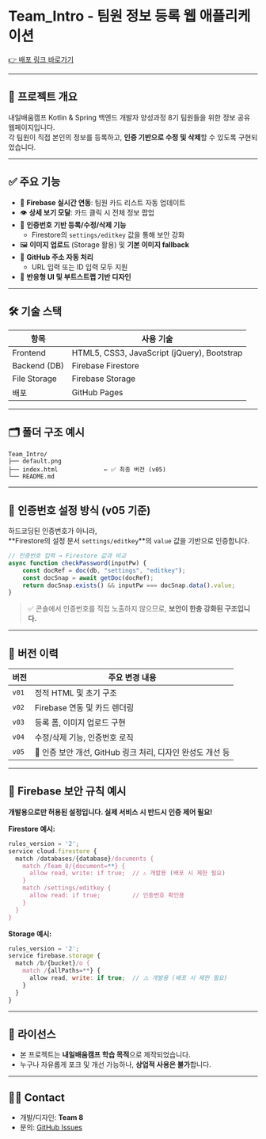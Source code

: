 # Team_Intro - 팀원 정보 등록 웹 애플리케이션

[👉 배포 링크 바로가기](https://minhyeongk.github.io/sparta_team_intro/)

---

## 📌 프로젝트 개요

내일배움캠프 Kotlin & Spring 백엔드 개발자 양성과정 8기 팀원들을 위한 정보 공유 웹페이지입니다.  
각 팀원이 직접 본인의 정보를 등록하고, **인증 기반으로 수정 및 삭제**할 수 있도록 구현되었습니다.

---

## ✅ 주요 기능

- 🔄 **Firebase 실시간 연동**: 팀원 카드 리스트 자동 업데이트
- 👁️ **상세 보기 모달**: 카드 클릭 시 전체 정보 팝업
- 🔐 **인증번호 기반 등록/수정/삭제 기능**
    - Firestore의 `settings/editkey` 값을 통해 보안 강화
- 🖼️ **이미지 업로드** (Storage 활용) 및 **기본 이미지 fallback**
- 🧭 **GitHub 주소 자동 처리**
    - URL 입력 또는 ID 입력 모두 지원
- 📱 **반응형 UI 및 부트스트랩 기반 디자인**

---

## 🛠 기술 스택

| 항목          | 사용 기술 |
|---------------|-----------|
| Frontend      | HTML5, CSS3, JavaScript (jQuery), Bootstrap |
| Backend (DB)  | Firebase Firestore |
| File Storage  | Firebase Storage |
| 배포          | GitHub Pages |

---

## 🗂️ 폴더 구조 예시

```
Team_Intro/
├── default.png
├── index.html             ← ✅ 최종 버전 (v05)
└── README.md
```

---

## 🔐 인증번호 설정 방식 (v05 기준)

하드코딩된 인증번호가 아니라,  
**Firestore의 설정 문서 `settings/editkey`**의 `value` 값을 기반으로 인증합니다.

```js
// 인증번호 입력 → Firestore 값과 비교
async function checkPassword(inputPw) {
    const docRef = doc(db, "settings", "editkey");
    const docSnap = await getDoc(docRef);
    return docSnap.exists() && inputPw === docSnap.data().value;
}
```

> ✅ 콘솔에서 인증번호를 직접 노출하지 않으므로, **보안이 한층 강화된 구조입니다.**

---

## 🔁 버전 이력

| 버전 | 주요 변경 내용 |
|------|----------------|
| `v01` | 정적 HTML 및 초기 구조 |
| `v02` | Firebase 연동 및 카드 렌더링 |
| `v03` | 등록 폼, 이미지 업로드 구현 |
| `v04` | 수정/삭제 기능, 인증번호 로직 |
| `v05` | 🔐 인증 보안 개선, GitHub 링크 처리, 디자인 완성도 개선 등 |

---

## 📁 Firebase 보안 규칙 예시

**개발용으로만 허용된 설정입니다. 실제 서비스 시 반드시 인증 제어 필요!**

**Firestore 예시:**
```js
rules_version = '2';
service cloud.firestore {
  match /databases/{database}/documents {
    match /Team_8/{document=**} {
      allow read, write: if true;  // ⚠️ 개발용 (배포 시 제한 필요)
    }
    match /settings/editkey {
      allow read: if true;         // 인증번호 확인용
    }
  }
}
```

**Storage 예시:**
```js
rules_version = '2';
service firebase.storage {
  match /b/{bucket}/o {
    match /{allPaths=**} {
      allow read, write: if true;  // ⚠️ 개발용 (배포 시 제한 필요)
    }
  }
}
```

---

## 📝 라이선스

- 본 프로젝트는 **내일배움캠프 학습 목적**으로 제작되었습니다.
- 누구나 자유롭게 포크 및 개선 가능하나, **상업적 사용은 불가**합니다.

---

## 🙋‍♀️ Contact

- 개발/디자인: **Team 8**
- 문의: [GitHub Issues](https://github.com/xellos216/Team_Intro/issues)
